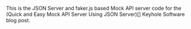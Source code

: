 This is the JSON Server and faker.js based Mock API server code for the (Quick and Easy Mock API Server Using JSON Server)[] Keyhole Software blog post.